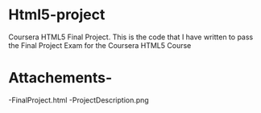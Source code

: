 # Html5-project
Coursera HTML5 Final Project.
This is the code that I have written to pass the Final Project Exam for the Coursera HTML5 Course

# Attachements-
  -FinalProject.html
  -ProjectDescription.png
